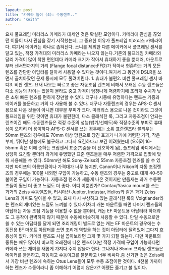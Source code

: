 ```yaml
---
layout: post
title: "카메라 놀이 (4): 수동렌즈.."
author: "Keith"
---
```


요새 풀프레임 미러리스 카메라가 대세인 것은 확실한 모양이다. 카메라에 관심을 끊었던 이들이 다시 관심을 갖기 시작했는데, 그 중요한 이유가 풀프레임 미러리스 카메라이다. 여기서 메이커는 하나로 좁혀진다. 소니를 제외한 다른 메이커에서 풀프레임 센서를 달고 있는, 적정 가격대의 미러리스 카메라는 나오지 않는다.기존의 풀프레임 카메라와 달리 가격이 많이 착한 편인데다 카메라 크기가 작아서 휴대하기 좋을 뿐더러, 마운트로부터 센서면까지의 거리 (Flange focal distance:FFD)가 작아서 현존하는 거의 모든 렌즈를 간단한 아답터를 달아서 사용할 수 있다는 것이다.여기서 그 동안에 DSLR을 쓰면서 골치아팠던 문제 동시에 모두 풀려버린다. 1. 휴대가 불편2. 비싼 풀프레임 센서 바디3. 비싼 렌즈..요새 나오는 빠르고 좋은 자동초점 렌즈에 비해서 오래된 수동 렌즈들은 다소 성능의 차이는 있을지 몰라도 중고 가격이 엄청나게 저렴하기에 조리개 수치가 낮은 소위 빠른 렌즈를 편하게 장만할 수 있다. 더구나 시중에 유명하다는 렌즈는 기종과 메이커를 불문하고 거의 다 사용해 볼 수 있다. 더구나 자동렌즈의 경우는 APS-C 센서용으로 나온 것들이 아니면 대부분 부피가 크다. 미러리스 용으로 나온 것이라도 그것이 풀프레임을 위한 것이면 휴대가 불편한데, 다소 클래식한 룩, 그리고 자동초점이 안되는 렌즈이긴 해도 수동렌즈들은 적정 수준의 성능(밝기/선예도)와 적정수준의 부피로 휴대성이 오히려 더 용이하다.APS-C 센서를 쓰는 경우에는 소위 표준렌즈라 불리우는 50mm 렌즈의 경우에도 70mm 이상 망원으로 당긴 효과가 나기에 저렴한 가격, 작은 부피, 뛰어난 성능에도 불구하고 그다지 요긴하다고 보긴 어려웠는데 (오히려 16-55mm 혹은 이에 준하는 크랍센서 표준(?)줌을 더 선호하게 됨), 풀프레임 바디에서는 상당히 요긴할 뿐더러 과거에 유명했던 표준 렌즈들을 매우 저렴한 가격으로 입맛에 맞춰 사용해볼 수 있다. 50mm만 해도 Sony-Zeiss의 55mm 자동초점 렌즈를 쓸 수 있지만 짜이쯔의 이름만큼이나 가격대가 너무 높지만, Canon이나 Nikon의 자동 초점렌즈의 경우에는 100불 내외면 구입이 가능하고, 수동 렌즈의 경우는 중고로 대개 40-50불이면 구입이 가능하다. 자동초점 렌즈가 새롭게 나온 것이지만 만듬새는 과거 수동렌즈들이 훨씬 더 좋고 느낌도 더 좋다. 어디 이뿐인가? Contax/Yasica mount를 쓰는 과거의 Zeiss 수동렌즈들, 러시아산 Jupiter, Industar, Helios와 같은 과거 Zeiss Lens의 카피도 달아볼 수 있고, 요새 다시 부상하고 있는 클래식한 룩의 Voigtlander라는 렌즈의 재미있는 느낌도 느껴볼 수 있다.어차피 캐논 마운트를 빼면 나머지 렌즈들의 아답터는 자동 초점 기능을 이용할 수 없을 뿐더러, 캐논 EF 마운트용 아답터라 하더라도 그 동작이 완벽하지 않기 때문에 수동에 비슷하게 사용할 수 있다. 만일 수동으로만 쓸 수 있는 아답터를 달게 되면 조리개링이 별도로 없는 캐논 EF 마운트의 경우에는 수동전용 EF 마운트 아답터를 쓰면 조리개 역할을 하는 것이 아답터에 달려있어 그다지 효용성이 없다. 카메라 렌즈도 사실 꼽아보라면 크게 몇 가지 되질 않는다. 다만 마운트의 종류는 매우 많아서 비교적 오래전에 나온 렌즈이지만 적정 가격에 구입이 가능하다면 카메라 쓰는 재미를 새롭게 가져다 주지 않을까 한다. 그나저나 85mm 프라임 렌즈들은 메이커를 불문하고, 자동이고 수동이고를 불문하고 너무 비싸다.좀 신기한 것은 Zeiss에서 가장 비싼 렌즈에 속하는 Otus Lens들이 모두 수동 초점이란 것이다. 4천불 가까이 하는 렌즈가 수동이라니 좀 이해하기 어렵지 않은가? 어쨌든 즐기고 볼 일이다.

